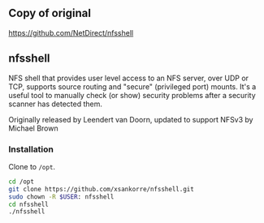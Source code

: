 ## Copy of original
https://github.com/NetDirect/nfsshell



## nfsshell
NFS shell that provides user level access to an NFS server, over UDP or TCP,
supports source routing and "secure" (privileged port) mounts. It's a
useful tool to manually check (or show) security problems after a security
scanner has detected them.

Originally released by Leendert van Doorn, updated to support NFSv3 by Michael Brown
### Installation

Clone to ```/opt```.

```sh
cd /opt
git clone https://github.com/xsankorre/nfsshell.git
sudo chown -R $USER: nfsshell
cd nfsshell 
./nfsshell
```